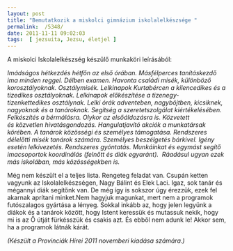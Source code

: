 ```yaml
---
layout: post
title: "Bemutatkozik a miskolci gimnázium iskolalelkészsége "
permalink:  /5348/ 
date: 2011-11-11 09:02:03
tags:  [ jezsuita, Jezsu, életjel ] 
---
```

A miskolci Iskolalelkészség készülő munkaköri leírásából:



<!--break-->

 *Imádságos hétkezdés hétfőn az első órában. Másfélperces tanításkezdő ima minden reggel. Délben&nbsp;examen. Havonta családi misék, különböző korosztályoknak. Osztálymisék. Lelkinapok Kurtabércen&nbsp;a kilencedikes és a tizedikes osztályoknak. Lelkinapok előkészítése a tizenegy-tizenkettedikes&nbsp;osztálynak. Lelki órák adventeben, nagyböjtben, kicsiknek, nagyoknak és a tanároknak. Segítség a&nbsp;szeretetszolgálat kiértékelésében. Felkészítés a bérmálásra. Olykor az elsőáldozásra is. Közvetett és&nbsp;közvetlen hivatásgondozás. Hangulatjavító akciók a munkatársak körében. A tanárok közösségi és&nbsp;személyes támogatása. Rendszeres délelőtti misék tanárok számára. Személyes beszélgetés bárkivel.&nbsp;Igény esetén lelkivezetés. Rendszeres gyóntatás. Munkáinkat és egymást segítő imacsoportok&nbsp;koordinálás (felnőtt és diák egyaránt). &nbsp;Ráadásul ugyan ezek más iskolában, más közösségekben is.* 

Még nem készült el a teljes lista. Rengeteg feladat van. Csupán ketten vagyunk az Iskolalelkészségen,&nbsp;Nagy Bálint és Elek Laci. Igaz, sok tanár és mégannyi diák segítőnk van. De még így is sokszor úgy&nbsp;érezzük, ezek fel akarnak aprítani minket.Nem hagyjuk magunkat, mert nem a programok futószalagos gyártása a lényeg. Sokkal inkább az,&nbsp;hogy jelen legyünk a diákok és a tanárok között, hogy Istent keressük és mutassuk nekik, hogy mi is&nbsp;az Ő útját fürkésszük és csakis azt. És ebből nem adunk le! Akkor sem, ha a programok látnák kárát.

 *(Készült a Provinciák Hírei 2011 novemberi kiadása számára.)* 

